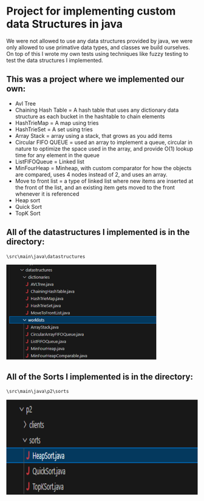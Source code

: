 # Project for implementing custom data Structures in java
We were not allowed to use any data structures provided by java, we were only allowed to use primative data types, and classes we build ourselves.
On top of this I wrote my own tests using techniques like fuzzy testing to test the data structures I implemented.

## This was a project where we implemented our own: 

- Avl Tree
- Chaining Hash Table = A hash table that uses any dictionary data structure as each bucket in the hashtable to chain elements
- HashTrieMap = A map using tries
- HashTrieSet = A set using tries
- Array Stack = array using a stack, that grows as you add items
- Circular FIFO QUEUE = used an array to implement a queue, circular in nature to optimize the space used in the array, and provide O(1) lookup time for any element in the queue
- ListFIFOQueue = Linked list
- MinFourHeap = Minheap, with custom comparator for how the objects are compared, uses 4 nodes instead of 2, and uses an array.
- Move to front list = a type of linked list where new items are inserted at the front of the list, and an existing item gets moved to the front whenever it is referenced
- Heap sort
- Quick Sort
- TopK Sort

## All of the datastructures I implemented is in the directory: 
```bash
\src\main\java\datastructures
```


<p float="left">
  <img src="files.png?raw=true" height="250">
</p>

## All of the Sorts I implemented is in the directory: 
```bash
\src\main\java\p2\sorts
```
<p float="left">
  <img src="files2.png?raw=true" height="250">
</p>


